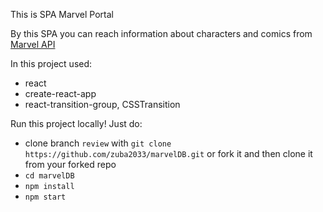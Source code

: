This is SPA Marvel Portal 

By this SPA you can reach information about characters and comics from [Marvel API](https://developer.marvel.com/)

In this project used:

* react
* create-react-app
* react-transition-group, CSSTransition

Run this project locally! 
Just do:

* clone branch `review` with `git clone https://github.com/zuba2033/marvelDB.git` or fork it and then clone it from your forked repo
* `cd marvelDB`
* `npm install`
* `npm start`
